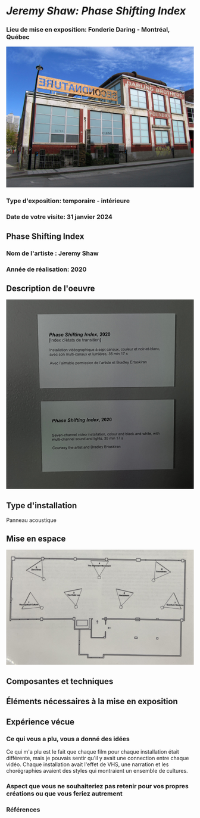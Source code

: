 # *Jeremy Shaw: Phase Shifting Index*

### Lieu de mise en exposition: Fonderie Daring - Montréal, Québec
![photo](media/edifice_fonderie_darling.jpg)

### Type d'exposition: temporaire - intérieure

### Date de votre visite: 31 janvier 2024

## Phase Shifting Index

### Nom de l'artiste : Jeremy Shaw

### Année de réalisation: 2020

## Description de l'oeuvre
![photo](media/cartel.jpg)
## Type d'installation
Panneau acoustique

## Mise en espace
![photo](media/croquis_plan_mise_en_espace.jpg)

## Composantes et techniques

## Éléments nécessaires à la mise en exposition

## Expérience vécue

### Ce qui vous a plu, vous a donné des idées
Ce qui m'a plu est le fait que chaque film pour chaque installation était différente, mais je pouvais sentir qu'il y avait une connection entre chaque vidéo. Chaque installation avait l'effet de VHS, une narration et les chorégraphies avaient des styles qui montraient un ensemble de cultures.

###  Aspect que vous ne souhaiteriez pas retenir pour vos propres créations ou que vous feriez autrement

### Références
